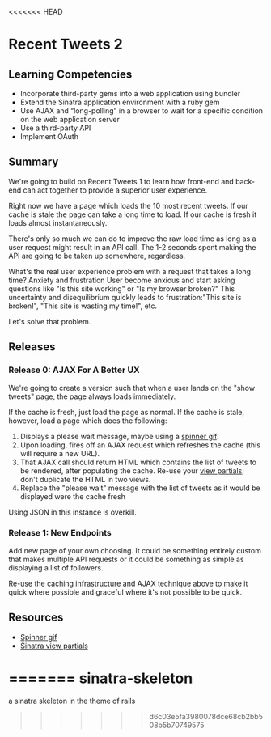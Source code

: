 <<<<<<< HEAD
# Recent Tweets 2

## Learning Competencies

* Incorporate third-party gems into a web application using bundler
* Extend the Sinatra application environment with a ruby gem
* Use AJAX and “long-polling” in a browser to wait for a specific condition on the web application server
* Use a third-party API
* Implement OAuth

## Summary

We're going to build on Recent Tweets 1 to learn how front-end and back-end can
act together to provide a superior user experience.

Right now we have a page which loads the 10 most recent tweets.  If our cache
is stale the page can take a long time to load.  If our cache is fresh it loads
almost instantaneously.

There's only so much we can do to improve the raw load time as long as a user
request might result in an API call.  The 1-2 seconds spent making the API are
going to be taken up somewhere, regardless.

What's the real user experience problem with a request that takes a long time?
Anxiety and frustration User become anxious and start asking questions like "Is
this site working" or "Is my browser broken?"  This uncertainty and
disequilibrium quickly leads to frustration:"This site is broken!",  "This site
is wasting my time!", etc.

Let's solve that problem.


## Releases

### Release 0: AJAX For A Better UX

We're going to create a version such that when a user lands on the "show
tweets" page, the page always loads immediately.

If the cache is fresh, just load the page as normal.  If the cache is stale,
however, load a page which does the following:

1. Displays a please wait message, maybe using a [spinner gif][].
2. Upon loading, fires off an AJAX request which refreshes the cache (this will
   require a new URL).
3. That AJAX call should return HTML which contains the list of tweets to be
   rendered, after populating the cache.  Re-use your [view partials][]; don't
  duplicate the HTML in two views.
4. Replace the "please wait" message with the list of tweets as it would be
   displayed were the cache fresh

Using JSON in this instance is overkill.

### Release 1: New Endpoints

Add new page of your own choosing.  It could be something entirely custom that
makes multiple API requests or it could be something as simple as displaying a
list of followers.

Re-use the caching infrastructure and AJAX technique above to make it quick
where possible and graceful where it's not possible to be quick.

<!-- ## Optimize Your Learning -->

## Resources

* [Spinner gif][spinner gif]
* [Sinatra view partials][view partials]

[spinner gif]: http://www.ajaxload.info/
[view partials]: http://www.sinatrarb.com/faq.html#partials
=======
sinatra-skeleton
================

a sinatra skeleton in the theme of rails
>>>>>>> d6c03e5fa3980078dce68cb2bb508b5b70749575
